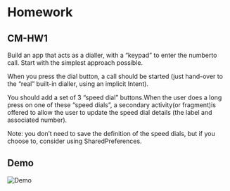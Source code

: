 # Homework

## CM-HW1
Build an app that acts as a dialler, with a “keypad” to enter the numberto call. Start with the simplest approach possible. 

When you press the dial button, a call should be started (just hand-over to the “real” built-in dialler, using an implicit Intent).

You should add a set of 3 “speed dial” buttons.When the user does a long press on one of these “speed dials”, a secondary activity(or fragment)is offered to allow the user to update the speed dial details (the label and associated number).

Note: you don’t need to save the definition of the speed dials, but if you choose to, consider using SharedPreferences.

## Demo
![Demo](https://github.com/ijusto/cm/tree/master/CMHW1Dialler/Demo.gif?raw=true)
